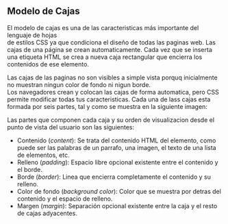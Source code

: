 ## Modelo de Cajas

El modelo de cajas es una de las caracteristicas más importante del lenguaje de hojas  
de estilos CSS ya que condiciona el diseño de todas las paginas web. 
Las cajas de una página se crean automaticamente. Cada vez que se inserta una etiqueta HTML se crea a nueva caja rectangular que encierra los contenidos de ese elemento.  

Las cajas de las paginas no son visibles a simple vista porquq inicialmente no muestran ningun color de fondo ni nigun borde.  
Los navegadores crean y colocan las cajas de forma automatica, pero CSS permite modificar todas tus caracteristicas. Cada una de lass cajas esta formada por seis partes, tal y como se muestra en la siguiente imagen:  

Las partes que componen cada caja y su orden de visualizacion desde el punto de vista del usuario son las siguientes:  

* Contenido (*content*): Se trata del contenido HTML  del elemento, como puede ser las palabras de un parrafo, una imagen, el texto de una lista de elementos, etc.  
* Relleno (*padding*): Espacio libre opcional existente entre el contenido y el borde.  
* Borde (*border*): Linea que encierra completamente el contenido y su relleno.  
* Color de fondo (*background color*): Color que se muestra por detras del contenido y el espacio de relleno.  
* Margen (*margin*): Separación opcional existente entre la caja y el resto de cajas adyacentes.  
  
